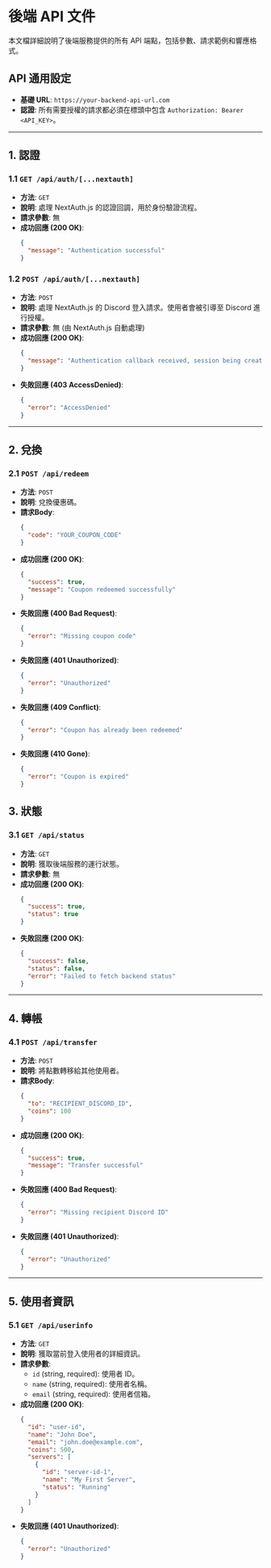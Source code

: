 # 後端 API 文件

本文檔詳細說明了後端服務提供的所有 API 端點，包括參數、請求範例和響應格式。

## API 通用設定

- **基礎 URL**: `https://your-backend-api-url.com`
- **認證**: 所有需要授權的請求都必須在標頭中包含 `Authorization: Bearer <API_KEY>`。

---

## 1. 認證

### 1.1 `GET /api/auth/[...nextauth]`

- **方法**: `GET`
- **說明**: 處理 NextAuth.js 的認證回調，用於身份驗證流程。
- **請求參數**: 無
- **成功回應 (200 OK)**:
  ```json
  {
    "message": "Authentication successful"
  }
  ```

### 1.2 `POST /api/auth/[...nextauth]`

- **方法**: `POST`
- **說明**: 處理 NextAuth.js 的 Discord 登入請求。使用者會被引導至 Discord 進行授權。
- **請求參數**: 無 (由 NextAuth.js 自動處理)
- **成功回應 (200 OK)**:
  ```json
  {
    "message": "Authentication callback received, session being created."
  }
  ```
- **失敗回應 (403 AccessDenied)**:
  ```json
  {
    "error": "AccessDenied"
  }
  ```

---


## 2. 兌換

### 2.1 `POST /api/redeem`

- **方法**: `POST`
- **說明**: 兌換優惠碼。
- **請求Body**:
  ```json
  {
    "code": "YOUR_COUPON_CODE"
  }
  ```
- **成功回應 (200 OK)**:
  ```json
  {
    "success": true,
    "message": "Coupon redeemed successfully"
  }
  ```
- **失敗回應 (400 Bad Request)**:
  ```json
  {
    "error": "Missing coupon code"
  }
  ```
- **失敗回應 (401 Unauthorized)**:
  ```json
  {
    "error": "Unauthorized"
  }
  ```
- **失敗回應 (409 Conflict)**:
  ```json
  {
    "error": "Coupon has already been redeemed"
  }
  ```
- **失敗回應 (410 Gone)**:
  ```json
  {
    "error": "Coupon is expired"
  }
  ```



## 3. 狀態

### 3.1 `GET /api/status`

- **方法**: `GET`
- **說明**: 獲取後端服務的運行狀態。
- **請求參數**: 無
- **成功回應 (200 OK)**:
  ```json
  {
    "success": true,
    "status": true
  }
  ```
- **失敗回應 (200 OK)**:
  ```json
  {
    "success": false,
    "status": false,
    "error": "Failed to fetch backend status"
  }
  ```

---

## 4. 轉帳

### 4.1 `POST /api/transfer`

- **方法**: `POST`
- **說明**: 將點數轉移給其他使用者。
- **請求Body**:
  ```json
  {
    "to": "RECIPIENT_DISCORD_ID",
    "coins": 100
  }
  ```
- **成功回應 (200 OK)**:
  ```json
  {
    "success": true,
    "message": "Transfer successful"
  }
  ```
- **失敗回應 (400 Bad Request)**:
  ```json
  {
    "error": "Missing recipient Discord ID"
  }
  ```
- **失敗回應 (401 Unauthorized)**:
  ```json
  {
    "error": "Unauthorized"
  }
  ```

---

## 5. 使用者資訊

### 5.1 `GET /api/userinfo`

- **方法**: `GET`
- **說明**: 獲取當前登入使用者的詳細資訊。
- **請求參數**:
  - `id` (string, required): 使用者 ID。
  - `name` (string, required): 使用者名稱。
  - `email` (string, required): 使用者信箱。
- **成功回應 (200 OK)**:
  ```json
  {
    "id": "user-id",
    "name": "John Doe",
    "email": "john.doe@example.com",
    "coins": 500,
    "servers": [
      {
        "id": "server-id-1",
        "name": "My First Server",
        "status": "Running"
      }
    ]
  }
  ```
- **失敗回應 (401 Unauthorized)**:
  ```json
  {
    "error": "Unauthorized"
  }